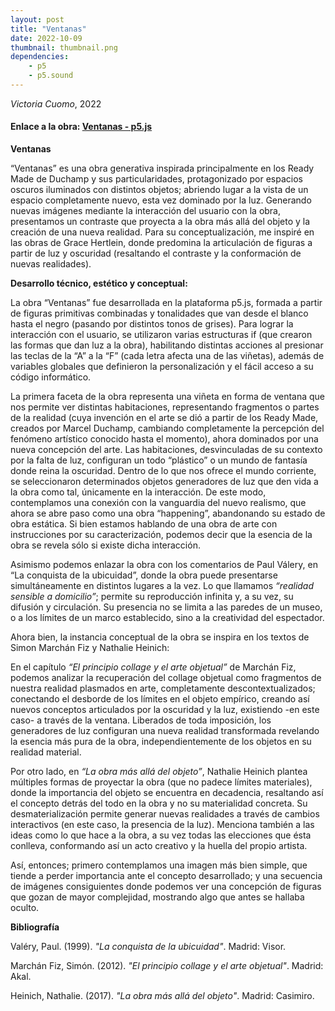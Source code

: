 ```yaml
---
layout: post
title: "Ventanas"
date: 2022-10-09
thumbnail: thumbnail.png
dependencies:
    - p5
    - p5.sound
---
```


<div>
    <script type="text/javascript" src="sketch.js"></script>
</div>

_Victoria Cuomo_, 2022

#### Enlace a la obra: [Ventanas -  p5.js](https://editor.p5js.org/vikets/sketches/Ka11NxRp3)

**Ventanas**

“Ventanas” es una obra generativa inspirada principalmente en los Ready Made de Duchamp y sus particularidades, protagonizado por espacios oscuros iluminados con distintos objetos; abriendo lugar a la vista de un espacio completamente nuevo, esta vez dominado por la luz. Generando nuevas imágenes mediante la interacción del usuario con la obra, presentamos un contraste que proyecta a la obra más allá del objeto y la creación de una nueva realidad. Para su conceptualización, me inspiré en las obras de Grace Hertlein, donde predomina la articulación de figuras a partir de luz y oscuridad (resaltando el contraste y la conformación de nuevas realidades).

**Desarrollo técnico, estético y conceptual:**

La obra “Ventanas” fue desarrollada en la plataforma p5.js, formada a partir de figuras primitivas combinadas y tonalidades que van desde el blanco hasta el negro (pasando por distintos tonos de grises). Para lograr la interacción con el usuario, se utilizaron varias estructuras if (que crearon las formas que dan luz a la obra), habilitando distintas acciones al presionar las teclas de la “A” a la “F” (cada letra afecta una de las viñetas), además de variables globales que definieron la personalización y el fácil acceso a su código informático.

La primera faceta de la obra representa una viñeta en forma de ventana que nos permite ver distintas habitaciones, representando fragmentos o partes de la realidad (cuya invención en el arte se dió a partir de los Ready Made, creados por Marcel Duchamp, cambiando completamente la percepción del fenómeno artístico conocido hasta el momento), ahora dominados por una nueva concepción del arte. Las habitaciones, desvinculadas de su contexto por la falta de luz, configuran un todo “plástico” o un mundo de fantasía donde reina la oscuridad. Dentro de lo que nos ofrece el mundo corriente, se seleccionaron determinados objetos generadores de luz que den vida a la obra como tal, únicamente en la interacción. De este modo, contemplamos una conexión con la vanguardia del nuevo realismo, que ahora se abre paso como una obra “happening”, abandonando su estado de obra estática. Si bien estamos hablando de una obra de arte con instrucciones por su caracterización, podemos decir que la esencia de la obra se revela sólo si existe dicha interacción.

Asimismo podemos enlazar la obra con los comentarios de Paul Válery, en “La conquista de la ubicuidad”, donde la obra puede presentarse simultáneamente en distintos lugares a la vez. Lo que llamamos _“realidad sensible a domicilio”_; permite su reproducción infinita y, a su vez, su difusión y circulación. Su presencia no se limita a las paredes de un museo, o a los límites de un marco establecido, sino a la creatividad del espectador.

Ahora bien, la instancia conceptual de la obra se inspira en los textos de Simon Marchán Fiz y Nathalie Heinich:

En el capítulo _“El principio collage y el arte objetual”_ de Marchán Fiz, podemos analizar la recuperación del collage objetual como fragmentos de nuestra realidad plasmados en arte, completamente descontextualizados; conectando el desborde de los límites en el objeto empírico, creando así nuevos conceptos articulados por la oscuridad y la luz, existiendo -en este caso- a través de la ventana. Liberados de toda imposición, los generadores de luz configuran una nueva realidad transformada revelando la esencia más pura de la obra, independientemente de los objetos en su realidad material.

Por otro lado, en _“La obra más allá del objeto”_, Nathalie Heinich plantea múltiples formas de proyectar la obra (que no padece límites materiales), donde la importancia del objeto se encuentra en decadencia, resaltando así el concepto detrás del todo en la obra y no su materialidad concreta. Su desmaterialización permite generar nuevas realidades a través de cambios interactivos (en este caso, la presencia de la luz). Menciona también a las ideas como lo que hace a la obra, a su vez todas las elecciones que ésta conlleva, conformando así un acto creativo y la huella del propio artista. 

Así, entonces; primero contemplamos una imagen más bien simple, que tiende a perder importancia ante el concepto desarrollado; y una secuencia de imágenes consiguientes  donde podemos ver una concepción de figuras que gozan de mayor complejidad, mostrando algo que antes se hallaba oculto.

**Bibliografía**

Valéry, Paul. (1999). _"La conquista de la ubicuidad"_. Madrid: Visor.

Marchán Fiz, Simón. (2012). _"El principio collage y el arte objetual"_. Madrid: Akal.

Heinich, Nathalie. (2017). _"La obra más allá del objeto"_. Madrid: Casimiro.